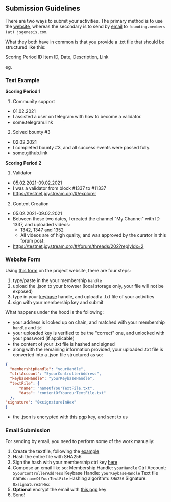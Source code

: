 ## Submission Guidelines

There are two ways to submit your activities. The primary method is to use the [website](#website-form), whereas the secondary is to send by [email](#email) to `founding.members (at) jsgenesis.com`.

What they both have in common is that you provide a .txt file that should be structured like this:

Scoring Period ID
Item ID, Date, Description, Link

eg.

### Text Example

**Scoring Period 1**
1. Community support
  - 01.02.2021
  - I assisted a user on telegram with how to become a validator.
  - some.telegram.link
2. Solved bounty #3
 - 02.02.2021
 - I completed bounty #3, and all success events were passed fully.
 - some.github.link

**Scoring Period 2**
1. Validator
  - 05.02.2021-09.02.2021
  - I was a validator from block #1337 to #11337
  - https://testnet.joystream.org/#/explorer
2. Content Creation
  - 05.02.2021-09.02.2021
  - Between these two dates, I created the channel "My Channel" with ID 1337, and uploaded videos:
    - 1342, 1347 and 1352
    - All videos are of high quality, and was approved by the curator in this forum post:
  - https://testnet.joystream.org/#/forum/threads/202?replyIdx=2

### Website Form

Using [this form](https://www.joystream.org/founding-members/form/) on the project website, there are four steps:
1. type/paste in the your membership `handle`
2. upload the .json to your browser (local storage only, your file will not be exposed)
3. type in your [keybase](https://keybase.io/) handle, and upload a .txt file of your activities
4. sign with your membership key and submit

What happens under the hood is the following:
- your address is looked up on chain, and matched with your membership `handle` and `id`
- your uploaded key is verified to be the "correct" one, and unlocked with your password (if applicable)
- the content of your .txt file is hashed and signed
- along with the remaining information provided, your uploaded .txt file is converted into a .json file structured as so:
```JSON
{
  "membershipHandle": "yourHandle",
  "ctrlAccount": "5yourControllerAddress",
  "keybaseHandle": "yourKeybaseHandle",
  "textFile": {
      "name": "nameOfYourTextFile.txt",
      "data": "contentOfYourourTextFile.txt"
  },
"signature": "0xsignatureInHex"
}
```
- the .json is encrypted with [this]() pgp key, and sent to us


### Email Submission

For sending by email, you need to perform some of the work manually:

1. Create the textfile, following the [example](#text-example)
2. Hash the entire file with SHA256
3. Sign the hash with your membership ctrl key [here](https://testnet.joystream.org/#/toolbox/sign)
4. Compose an email like so:
Membership Handle: `yourHandle`
Ctrl Account: `5yourControllerAddress`
Keybase Handle: `yourKeybaseHandle`
Text file name: `nameOfYourTextFile`
Hashing algorithm: `SHA256`
Signature: `0xsignatureInHex`
5. **Optional** encrypt the email with [this pgp]() key
6. Send!
